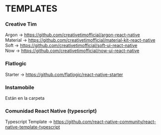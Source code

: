 
# TEMPLATES


### Creative Tim
Argon -> https://github.com/creativetimofficial/argon-react-native
<br>
Material -> https://github.com/creativetimofficial/material-kit-react-native
<br>
Soft -> https://github.com/creativetimofficial/soft-ui-react-native
<br>
Now -> https://github.com/creativetimofficial/now-ui-react-native
<br>
### Flatlogic
Starter -> https://github.com/flatlogic/react-native-starter
<br>
### Instamobile
Están en la carpeta
<br>
### Comunidad React Native (typescript)
Typescript Template -> https://github.com/react-native-community/react-native-template-typescript 
